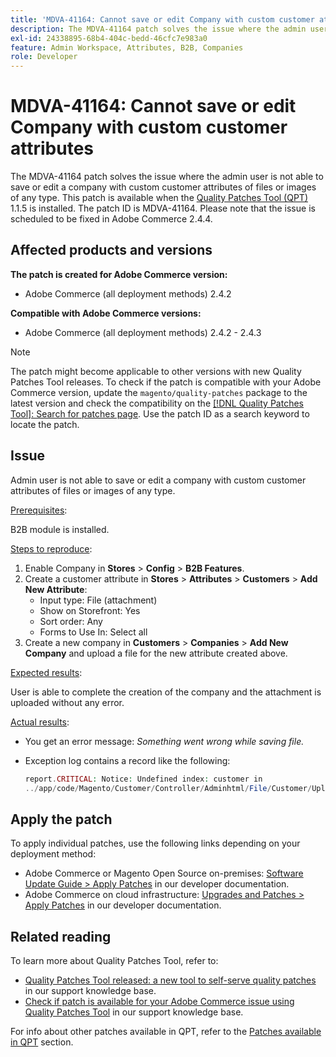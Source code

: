 ```yaml
---
title: 'MDVA-41164: Cannot save or edit Company with custom customer attributes'
description: The MDVA-41164 patch solves the issue where the admin user is not able to save or edit a company with custom customer attributes of files or images of any type. This patch is available when the [Quality Patches Tool (QPT)](/help/announcements/adobe-commerce-announcements/magento-quality-patches-released-new-tool-to-self-serve-quality-patches.md) 1.1.5 is installed. The patch ID is MDVA-41164. Please note that the issue is scheduled to be fixed in Adobe Commerce 2.4.4.
exl-id: 24338895-68b4-404c-bedd-46cfc7e983a0
feature: Admin Workspace, Attributes, B2B, Companies
role: Developer
---
```

# MDVA-41164: Cannot save or edit Company with custom customer attributes

The MDVA-41164 patch solves the issue where the admin user is not able to save or edit a company with custom customer attributes of files or images of any type. This patch is available when the [Quality Patches Tool (QPT)](/help/announcements/adobe-commerce-announcements/magento-quality-patches-released-new-tool-to-self-serve-quality-patches.md) 1.1.5 is installed. The patch ID is MDVA-41164. Please note that the issue is scheduled to be fixed in Adobe Commerce 2.4.4.

## Affected products and versions

**The patch is created for Adobe Commerce version:**

* Adobe Commerce (all deployment methods) 2.4.2

**Compatible with Adobe Commerce versions:**

* Adobe Commerce (all deployment methods) 2.4.2 - 2.4.3

>[!NOTE]
>
>The patch might become applicable to other versions with new Quality Patches Tool releases. To check if the patch is compatible with your Adobe Commerce version, update the `magento/quality-patches` package to the latest version and check the compatibility on the [[!DNL Quality Patches Tool]: Search for patches page](https://devdocs.magento.com/quality-patches/tool.html#patch-grid). Use the patch ID as a search keyword to locate the patch.

## Issue

Admin user is not able to save or edit a company with custom customer attributes of files or images of any type.

<u>Prerequisites</u>:

B2B module is installed.

<u>Steps to reproduce</u>:

1. Enable Company in **Stores** > **Config** > **B2B Features**.
1. Create a customer attribute in **Stores** > **Attributes** > **Customers** > **Add New Attribute**:
    * Input type: File (attachment)
    * Show on Storefront: Yes
    * Sort order: Any
    * Forms to Use In: Select all
1. Create a new company in **Customers** > **Companies** > **Add New Company** and upload a file for the new attribute created above.

<u>Expected results</u>:

User is able to complete the creation of the company and the attachment is uploaded without any error.

<u>Actual results</u>:

* You get an error message: *Something went wrong while saving file.*
* Exception log contains a record like the following:

    ```php
    report.CRITICAL: Notice: Undefined index: customer in
    ../app/code/Magento/Customer/Controller/Adminhtml/File/Customer/Upload.php on line 69
    ```

## Apply the patch

To apply individual patches, use the following links depending on your deployment method:

* Adobe Commerce or Magento Open Source on-premises: [Software Update Guide > Apply Patches](https://devdocs.magento.com/guides/v2.4/comp-mgr/patching/mqp.html) in our developer documentation.
* Adobe Commerce on cloud infrastructure: [Upgrades and Patches > Apply Patches](https://devdocs.magento.com/cloud/project/project-patch.html) in our developer documentation.

## Related reading

To learn more about Quality Patches Tool, refer to:

* [Quality Patches Tool released: a new tool to self-serve quality patches](/help/announcements/adobe-commerce-announcements/magento-quality-patches-released-new-tool-to-self-serve-quality-patches.md) in our support knowledge base.
* [Check if patch is available for your Adobe Commerce issue using Quality Patches Tool](/help/support-tools/patches-available-in-qpt-tool/check-patch-for-magento-issue-with-magento-quality-patches.md) in our support knowledge base.

For info about other patches available in QPT, refer to the [Patches available in QPT](https://support.magento.com/hc/en-us/sections/360010506631-Patches-available-in-MQP-tool-) section.
